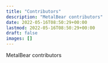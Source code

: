 ```yaml
---
title: "Contributors"
description: "MetalBear contributors"
date: 2022-05-16T08:50:29+00:00
lastmod: 2022-05-16T08:50:29+00:00
draft: false
images: []
---
```


MetalBear contributors
